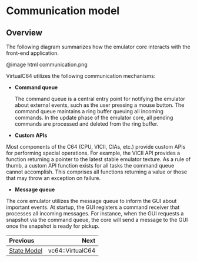 # Communication model

## Overview

The following diagram summarizes how the emulator core interacts with the front-end application. 
 
@image html communication.png

VirtualC64 utilizes the following communication mechanisms:

- **Command queue**

  The command queue is a central entry point for notifying the emulator about external events, such as the user pressing a mouse button. The command queue maintains a ring buffer queuing all incoming commands. In the update phase of the emulator core, all pending commands are processed and deleted from the ring buffer.
    
- **Custom APIs**

 Most components of the C64 (CPU, VICII, CIAs, etc.) provide custom APIs for performing special operations. For example, the VICII API provides a function returning a pointer to the latest stable emulator texture. As a rule of thumb, a custom API function exists for all tasks the command queue cannot accomplish. This comprises all functions returning a value or those that may throw an exception on failure. 
     
- **Message queue**
 
 The core emulator utilizes the message queue to inform the GUI about important events. At startup, the GUI registers a command receiver that processes all incoming messages. For instance, when the GUI requests a snapshot via the command queue, the core will send a message to the GUI once the snapshot is ready for pickup.  

<div class="section_buttons">

| Previous                      |                           Next |
|:------------------------------|-------------------------------:|
| [State Model](state.md)       |               vc64::VirtualC64 |
 
</div>
